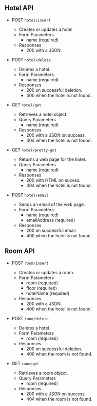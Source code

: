 ## Hotel API

- POST `hotel/insert`
    - Creates or updates a hotel.
    - Form Parameters
        - name (required)
    - Responses
        - 200 with a JSON.

- POST `hotel/delete`
    - Deletes a hotel.
    - Form Parameters
        - name (required)
    - Responses
        - 200 on successful deletion.
        - 400 when the hotel is not found.

- GET `hotel/get`
    - Retrieves a hotel object.
    - Query Parameters
        - name (required)
    - Responses
        - 200 with a JSON on success.
        - 404 when the hotel is not found.

- GET `hotel/pretty-get`
    - Returns a web page for the hotel.
    - Query Parameters
        - name (required)
    - Responses
        - 200 with HTML on sucess.
        - 404 when the hotel is not found.

- POST `hotel/email`
    - Sends an email of the web page.
    - Form Parameters
        - name (required)
        - emailAddress (required)
    - Responses
        - 200 on successful email.
        - 400 when the hotel is not found.

## Room API

- POST `room/insert`
    - Creates or updates a room.
    - Form Parameters
        - room (required)
        - floor (required)
        - hotelName (required)
    - Responses
        - 200 with a JSON.
        - 400 when the hotel is not found.

- POST `room/delete`
    - Deletes a hotel.
    - Form Parameters
        - room (required)
    - Responses
        - 200 on successful deletion.
        - 400 when the room is not found.

- GET `room/get`
    - Retrieves a room object.
    - Query Parameters
        - room (required)
    - Responses
        - 200 with a JSON on success.
        - 404 when the room is not found.